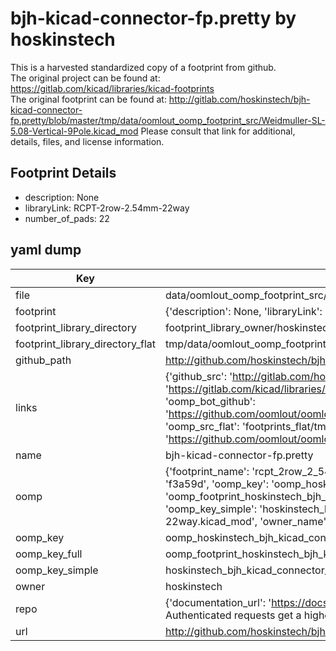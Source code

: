 # bjh-kicad-connector-fp.pretty by hoskinstech  
This is a harvested standardized copy of a footprint from github.  
The original project can be found at:  
https://gitlab.com/kicad/libraries/kicad-footprints  
The original footprint can be found at:
http://gitlab.com/hoskinstech/bjh-kicad-connector-fp.pretty/blob/master/tmp/data/oomlout_oomp_footprint_src/Weidmuller-SL-5.08-Vertical-9Pole.kicad_mod
Please consult that link for additional, details, files, and license information.  
## Footprint Details
* description: None  
* libraryLink: RCPT-2row-2.54mm-22way  
* number_of_pads: 22  
## yaml dump  
| Key | Value |  
| --- | --- |  
| file | data/oomlout_oomp_footprint_src/bjh-kicad-connector-fp.pretty/RCPT-2row-2.54mm-22way.kicad_mod |  
| footprint | {'description': None, 'libraryLink': 'RCPT-2row-2.54mm-22way', 'number_of_pads': 22} |  
| footprint_library_directory | footprint_library_owner/hoskinstech_bjh-kicad-connector-fp.pretty |  
| footprint_library_directory_flat | tmp/data/oomlout_oomp_footprint_src/footprints_flat/hoskinstech_bjh_kicad_connector_fp_rcpt_2row_2_54mm_22way/working |  
| github_path | http://github.com/hoskinstech/bjh-kicad-connector-fp.pretty/blob/master/tmp/data/oomlout_oomp_footprint_src/RCPT-2row-2.54mm-22way.kicad_mod |  
| links | {'github_src': 'http://gitlab.com/hoskinstech/bjh-kicad-connector-fp.pretty/blob/master/tmp/data/oomlout_oomp_footprint_src/Weidmuller-SL-5.08-Vertical-9Pole.kicad_mod', 'github_src_repo': 'https://gitlab.com/kicad/libraries/kicad-footprints', 'oomp_bot': 'tmp/data/oomlout_oomp_footprint_src/footprints/hoskinstech_bjh_kicad_connector_fp_rcpt_2row_2_54mm_22way/working', 'oomp_bot_github': 'https://github.com/oomlout/oomlout_oomp_footprint_bot/tree/main/tmp/data/oomlout_oomp_footprint_src/footprints/hoskinstech_bjh_kicad_connector_fp_rcpt_2row_2_54mm_22way/working', 'oomp_src_flat': 'footprints_flat/tmp/data/oomlout_oomp_footprint_src/footprints_flat/hoskinstech_bjh_kicad_connector_fp_rcpt_2row_2_54mm_22way/working', 'oomp_src_flat_github': 'https://github.com/oomlout/oomlout_oomp_footprint_src/tree/main/tmp/data/oomlout_oomp_footprint_src/footprints_flat/hoskinstech_bjh_kicad_connector_fp_rcpt_2row_2_54mm_22way/working'} |  
| name | bjh-kicad-connector-fp.pretty |  
| oomp | {'footprint_name': 'rcpt_2row_2_54mm_22way', 'library_name': 'bjh_kicad_connector_fp', 'md5': 'f3a59d310a5cab7f99282e1859729aa3', 'md5_10': 'f3a59d310a', 'md5_5': 'f3a59', 'md5_6': 'f3a59d', 'oomp_key': 'oomp_hoskinstech_bjh_kicad_connector_fp_rcpt_2row_2_54mm_22way', 'oomp_key_extra': 'oomp_footprint_hoskinstech_bjh_kicad_connector_fp_rcpt_2row_2_54mm_22way', 'oomp_key_full': 'oomp_footprint_hoskinstech_bjh_kicad_connector_fp_rcpt_2row_2_54mm_22way_f3a59d', 'oomp_key_simple': 'hoskinstech_bjh_kicad_connector_fp_rcpt_2row_2_54mm_22way', 'original_filename': 'data/oomlout_oomp_footprint_src/bjh-kicad-connector-fp.pretty/RCPT-2row-2.54mm-22way.kicad_mod', 'owner_name': 'hoskinstech'} |  
| oomp_key | oomp_hoskinstech_bjh_kicad_connector_fp_rcpt_2row_2_54mm_22way |  
| oomp_key_full | oomp_footprint_hoskinstech_bjh_kicad_connector_fp_rcpt_2row_2_54mm_22way |  
| oomp_key_simple | hoskinstech_bjh_kicad_connector_fp_rcpt_2row_2_54mm_22way |  
| owner | hoskinstech |  
| repo | {'documentation_url': 'https://docs.github.com/rest/overview/resources-in-the-rest-api#rate-limiting', 'message': "API rate limit exceeded for 84.66.142.224. (But here's the good news: Authenticated requests get a higher rate limit. Check out the documentation for more details.)"} |  
| url | http://github.com/hoskinstech/bjh-kicad-connector-fp.pretty |  

